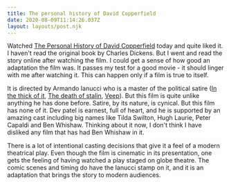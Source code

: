 ```yaml
---
title: The personal history of David Copperfield
date: 2020-08-09T11:14:26.037Z
layout: layouts/post.njk
---
```

Watched [The Personal History of David Copperfield](https://en.wikipedia.org/wiki/The_Personal_History_of_David_Copperfield) today and quite liked it. I haven't read the original book by Charles Dickens. But I went and read the story online after watching the film. I could get a sense of how good an adaptation the film was. It passes my test for a good movie - it should linger with me after watching it. This can happen only if a film is true to itself. 

It is directed by Armando Ianucci who is a master of the political satire ([In the thick of it](https://en.wikipedia.org/wiki/The_Thick_of_It), [The death of stalin](https://en.wikipedia.org/wiki/The_Death_of_Stalin), [Veep](https://en.wikipedia.org/wiki/Veep)). But this film is quite unlike anything he has done before. Satire, by its nature, is cynical. But this film has none of it. Dev patel is earnest, full of heart, and he is supported by an amazing cast including big names like Tilda Swilton, Hugh Laurie, Peter Capaldi and Ben Whishaw. Thinking about it now, I don't think I have disliked any film that has had Ben Whishaw in it. 

There is a lot of intentional casting decisions that give it a feel of a modern theatrical play. Even though the film is cinematic in its presentation, one gets the feeling of having watched a play staged on globe theatre. The comic scenes and timing do have the Ianucci stamp on it, and it is an adaptation that brings the story to modern audiences.
